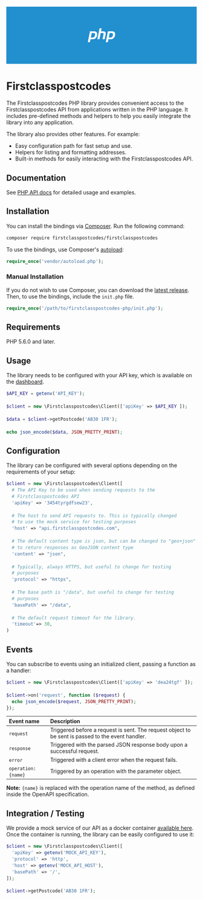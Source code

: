 ![Cover](/.github/images/cover.png)

# Firstclasspostcodes
The Firstclasspostcodes PHP library provides convenient access to the Firstclasspostcodes API from applications written in the PHP language. It includes pre-defined methods and helpers to help you easily integrate the library into any application.

The library also provides other features. For example:

* Easy configuration path for fast setup and use.
* Helpers for listing and formatting addresses.
* Built-in methods for easily interacting with the Firstclasspostcodes API.

## Documentation
See [PHP API docs](https://docs.firstclasspostcodes.com/php/getting-started) for detailed usage and examples.

## Installation

You can install the bindings via [Composer](http://getcomposer.org/). Run the following command:

```bash
composer require firstclasspostcodes/firstclasspostcodes
```

To use the bindings, use Composer's [autoload](https://getcomposer.org/doc/01-basic-usage.md#autoloading):

```php
require_once('vendor/autoload.php');
```

### Manual Installation

If you do not wish to use Composer, you can download the [latest release](https://github.com/firstclasspostcodes/firstclasspostcodes-php/releases). Then, to use the bindings, include the `init.php` file.

```php
require_once('/path/to/firstclasspostcodes-php/init.php');
```

## Requirements

PHP 5.6.0 and later.

## Usage
The library needs to be configured with your API key, which is available on the [dashboard](https://dashboard.firstclasspostcodes.com).

```php
$API_KEY = getenv('API_KEY');

$client = new \Firstclasspostcodes\Client(['apiKey' => $API_KEY ]);

$data = $client->getPostcode('AB30 1FR');

echo json_encode($data, JSON_PRETTY_PRINT);
```

## Configuration
The library can be configured with several options depending on the requirements of your setup:

```php
$client = new \Firstclasspostcodes\Client([
  # The API Key to be used when sending requests to the 
  # Firstclasspostcodes API
  'apiKey' => '3454tyrgdfsew23',

  # The host to send API requests to. This is typically changed
  # to use the mock service for testing purposes
  'host' => "api.firstclasspostcodes.com",

  # The default content type is json, but can be changed to "geo+json"
  # to return responses as GeoJSON content type
  'content' => "json",

  # Typically, always HTTPS, but useful to change for testing
  # purposes
  'protocol' => "https",

  # The base path is "/data", but useful to change for testing
  # purposes
  'basePath' => "/data",

  # The default request timeout for the library.
  'timeout'=> 30,
)
```

## Events
You can subscribe to events using an initialized client, passing a function as a handler:

```php
$client = new \Firstclasspostcodes\Client(['apiKey' => 'dea24tgf' ]);

$client->on('request', function ($request) {
  echo json_encode($request, JSON_PRETTY_PRINT);
});
```

| Event name | Description |
|:-----|:-----|
| `request` | Triggered before a request is sent. The request object to be sent is passed to the event handler. |
| `response` | Triggered with the parsed JSON response body upon a successful request. |
| `error` | Triggered with a client error when the request fails. |
| `operation:{name}` | Triggered by an operation with the parameter object. |

**Note:** `{name}` is replaced with the operation name of the method, as defined inside the OpenAPI specification.

## Integration / Testing
We provide a mock service of our API as a docker container [available here](https://github.com/firstclasspostcodes/firstclasspostcodes-mock). Once the container is running, the library can be easily configured to use it:

```php
$client = new \Firstclasspostcodes\Client([
  'apiKey' => getenv('MOCK_API_KEY'),
  'protocol' => 'http',
  'host' => getenv('MOCK_API_HOST'),
  'basePath' => '/',
]);

$client->getPostcode('AB30 1FR');
```
